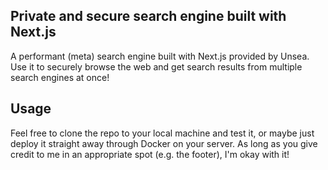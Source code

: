 ## Private and secure search engine built with Next.js

A performant (meta) search engine built with Next.js provided by Unsea. Use it to securely browse the web and get search results from multiple search engines at once!


## Usage

Feel free to clone the repo to your local machine and test it, or maybe just deploy it straight away through Docker on your server. As long as you give credit to me in an appropriate spot (e.g. the footer), I'm okay with it!
